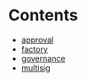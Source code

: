 

# Contents
- [approval](/src/Governance/approval)
- [factory](/src/Governance/factory)
- [governance](/src/Governance/governance)
- [multisig](/src/Governance/multisig)
